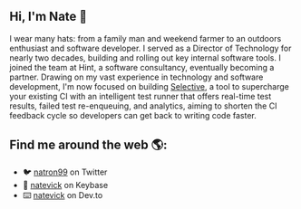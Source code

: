 ## Hi, I'm Nate 👋

I wear many hats: from a family man and weekend farmer to an outdoors enthusiast and software developer. I served as a Director of Technology for nearly two decades, building and rolling out key internal software tools. I joined the team at Hint, a software consultancy, eventually becoming a partner. Drawing on my vast experience in technology and software development, I'm now focused on building <a href="https://selective.ci">Selective</a>, a tool to supercharge your existing CI with an intelligent test runner that offers real-time test results, failed test re-enqueuing, and analytics, aiming to shorten the CI feedback cycle so developers can get back to writing code faster.

## Find me around the web 🌎:

- :bird: [natron99](https://twitter.com/natron99 "@natron99 on Twitter") on Twitter
- :key: [natevick](https://keybase.io/natevick "natevick on Keybase") on Keybase
- :keyboard: [natevick](https://dev.to/natevick "natevick on Dev.to") on Dev.to

<!--
**nvick/nvick** is a ✨ _special_ ✨ repository because its `README.md` (this file) appears on your GitHub profile.

Here are some ideas to get you started:

- 🔭 I’m currently working on ...
- 🌱 I’m currently learning ...
- 👯 I’m looking to collaborate on ...
- 🤔 I’m looking for help with ...
- 💬 Ask me about ...
- 📫 How to reach me: ...
- 😄 Pronouns: ...
- ⚡ Fun fact: ...
-->
